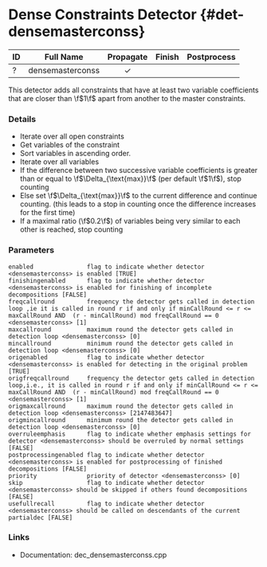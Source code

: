 # Dense Constraints Detector {#det-densemasterconss}

| ID |          Full Name          | Propagate | Finish | Postprocess |
|----|-----------------------------|:---------:|:------:|:-----------:|
| ?  | densemasterconss            | ✓ |   |   |

This detector adds all constraints that have at least two variable coefficients that are closer than \f$1\f$ apart from another to the master constraints.

### Details

* Iterate over all open constraints
 * Get variables of the constraint
 * Sort variables in ascending order.
  * Iterate over all variables
   * If the difference between two successive variable coefficients is greater than or equal to \f$\Delta_{\text{max}}\f$ (per default \f$1\f$), stop counting
   * Else set \f$\Delta_{\text{max}}\f$ to the current difference and continue counting. (this leads to a stop in counting once the difference increases for the first time)
   * If a maximal ratio (\f$0.2\f$) of variables being very similar to each other is reached, stop counting

### Parameters

    enabled               flag to indicate whether detector <densemasterconss> is enabled [TRUE]
    finishingenabled      flag to indicate whether detector <densemasterconss> is enabled for finishing of incomplete decompositions [FALSE]
    freqcallround         frequency the detector gets called in detection loop ,ie it is called in round r if and only if minCallRound <= r <= maxCallRound AND  (r - minCallRound) mod freqCallRound == 0 <densemasterconss> [1]
    maxcallround          maximum round the detector gets called in detection loop <densemasterconss> [0]
    mincallround          minimum round the detector gets called in detection loop <densemasterconss> [0]
    origenabled           flag to indicate whether detector <densemasterconss> is enabled for detecting in the original problem [TRUE]
    origfreqcallround     frequency the detector gets called in detection loop,i.e., it is called in round r if and only if minCallRound <= r <= maxCallRound AND  (r - minCallRound) mod freqCallRound == 0 <densemasterconss> [1]
    origmaxcallround      maximum round the detector gets called in detection loop <densemasterconss> [2147483647]
    origmincallround      minimum round the detector gets called in detection loop <densemasterconss> [0]
    overruleemphasis      flag to indicate whether emphasis settings for detector <densemasterconss> should be overruled by normal settings [FALSE]
    postprocessingenabled flag to indicate whether detector <densemasterconss> is enabled for postprocessing of finished decompositions [FALSE]
    priority              priority of detector <densemasterconss> [0]
    skip                  flag to indicate whether detector <densemasterconss> should be skipped if others found decompositions [FALSE]
    usefullrecall         flag to indicate whether detector <densemasterconss> should be called on descendants of the current partialdec [FALSE]


### Links
 * Documentation: dec_densemasterconss.cpp
